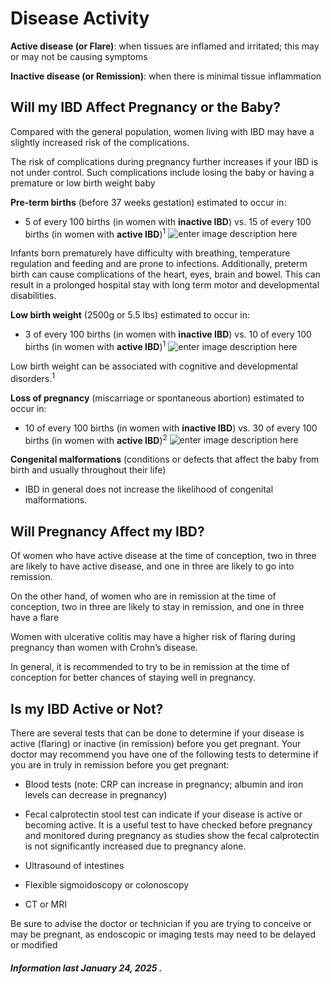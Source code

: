 <h1>Disease Activity</h1>

**Active disease (or Flare)**: when tissues are inflamed and irritated; this may or may not be causing symptoms 

**Inactive disease (or Remission)**: when there is minimal tissue inflammation

## **Will my IBD Affect Pregnancy or the Baby?**

Compared with the general population, women living with IBD may have a slightly increased risk of the complications. 

The risk of complications during pregnancy further increases if your IBD is not under control. Such complications include losing the baby or having a premature or low birth weight baby

**Pre-term births** (before 37 weeks gestation) estimated to occur in:

* 5 of every 100 births (in women with **inactive IBD**) vs. 15 of every 100 births (in women with **active IBD**)<sup>1</sup>
![enter image description here](https://github.com/tactica/pregnancy-ibd/blob/master/images/preterm.PNG?raw=true)

Infants born prematurely have difficulty with breathing, temperature regulation and feeding and are prone to infections. Additionally, preterm birth can cause complications of the heart, eyes, brain and bowel.  This can result in a prolonged hospital stay with long term motor and developmental disabilities. 

**Low birth weight** (2500g or 5.5 lbs) estimated to occur in:

* 3 of every 100 births (in women with **inactive IBD**) vs. 10 of every 100 births (in women with **active IBD**)<sup>1</sup>
![enter image description here](https://github.com/tactica/pregnancy-ibd/blob/master/images/lbw.PNG?raw=true)

Low birth weight can be associated with cognitive and developmental disorders.<sup>1</sup>

**Loss of pregnancy** (miscarriage or spontaneous abortion) estimated to occur in:

* 10 of every 100 births (in women with **inactive IBD**) vs. 30 of every 100 births (in women with **active IBD**)<sup>2</sup>
![enter image description here](https://github.com/tactica/pregnancy-ibd/blob/master/images/Preg%20Loss.PNG?raw=true)


**Congenital malformations** (conditions or defects that affect the baby from birth and usually throughout their life)
* IBD in general does not increase the likelihood of congenital malformations. 

## **Will Pregnancy Affect my IBD?**
Of women who have active disease at the time of conception, two in three are likely to have active disease, and one in three are likely to go into remission.   

On the other hand, of women who are in remission at the time of conception, two in three are likely to stay in remission, and one in three have a flare

Women with ulcerative colitis may have a higher risk of flaring during pregnancy than women with Crohn’s disease.   

In general, it is recommended to try to be in remission at the time of conception for better chances of staying well in pregnancy. 

## **Is my IBD Active or Not?**

There are several tests that can be done to determine if your disease is active (flaring) or inactive (in remission) before you get pregnant. 
Your doctor may recommend you have one of the following tests to determine if you are in truly in remission before you get pregnant: 
* Blood tests (note: CRP can increase in pregnancy; albumin and iron levels can decrease in pregnancy)
* Fecal calprotectin stool test can indicate if your disease is active or becoming active. It is a useful test to have checked before pregnancy and monitored during pregnancy as studies show the fecal calprotectin is not significantly increased due to pregnancy alone. 
* Ultrasound of intestines 

* Flexible sigmoidoscopy or colonoscopy
* CT or MRI

Be sure to advise the doctor or technician if you are trying to conceive or may be pregnant, as endoscopic or imaging tests may need to be delayed or modified


<h5>Information last January 24, 2025 .</h5>
